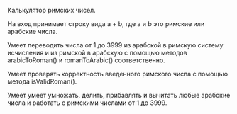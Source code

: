 
Калькулятор римских чисел. 

На вход принимает строку вида a + b, где a и b это римские или арабские числа.

Умеет переводить числа от 1 до 3999 из арабской в римскую систему исчисления и из римской в арабскую с помощью методов arabicToRoman() и romanToArabic() соответственно.

Умеет проверять корректность введенного римского числа с помощью метода isValidRoman().

Умеет умеет умножать, делить, прибавлять и вычитать любые арабские числа и работать с римскими числами от 1 до 3999.
